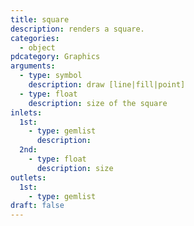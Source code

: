 ```yaml
---
title: square
description: renders a square.
categories:
  - object
pdcategory: Graphics
arguments:
  - type: symbol
    description: draw [line|fill|point]
  - type: float
    description: size of the square
inlets:
  1st:
    - type: gemlist
      description:
  2nd:
    - type: float
      description: size
outlets:
  1st:
    - type: gemlist
draft: false
---
```

